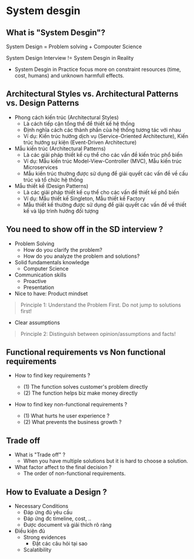 # System desgin

## What is "System Desgin"?

System Design = Problem solving + Compouter Science

System Design Interview != System Desgin in Reality

- System Desgin in Practice focus more on constraint resources (time, cost, humans) and unknown harmfull effects.

## Architectural Styles vs. Architectural Patterns vs. Design Patterns

- Phong cách kiến trúc (Architectural Styles)
  - Là cách tiếp cận tổng thể để thiết kế hệ thống
  - Định nghĩa cách các thành phần của hệ thống tương tác với nhau
  - Ví dụ: Kiến trúc hướng dịch vụ (Service-Oriented Architecture), Kiến trúc hướng sự kiện (Event-Driven Architecture)
- Mẫu kiến trúc (Architectural Patterns)
  - Là các giải pháp thiết kế cụ thể cho các vấn đề kiến trúc phổ biến
  - Ví dụ: Mẫu kiến trúc Model-View-Controller (MVC), Mẫu kiến trúc Microservices
  - Mẫu kiến trúc thường được sử dụng để giải quyết các vấn đề về cấu trúc và tổ chức hệ thống
- Mẫu thiết kế (Design Patterns)
  - Là các giải pháp thiết kế cụ thể cho các vấn đề thiết kế phổ biến
  - Ví dụ: Mẫu thiết kế Singleton, Mẫu thiết kế Factory
  - Mẫu thiết kế thường được sử dụng để giải quyết các vấn đề về thiết kế và lập trình hướng đối tượng

## You need to show off in the SD interview ?

- Problem Solving
  - How do you clarify the problem?
  - How do you analyze the problem and solutions?
- Solid fundamentals knowledge
  - Computer Science
- Communication skills
  - Proactive
  - Presentation
- Nice to have: Product mindset

> Principle 1: Understand the Problem First. Do not jump to solutions first!

- Clear assumptions

> Principle 2: Distinguish between opinion/assumptions and facts!

## Functional requirements vs Non functional requirements

- How to find key requirements ?
  - (1) The function solves customer's problem directly
  - (2) The function helps biz make money directly
  
- How to find key non-functional requirements ?
  - (1) What hurts he user experience ?
  - (2) What prevents the business growth ?

## Trade off
- What is "Trade off" ?
  - When you have multiple solutions but it is hard to choose a solution.
- What factor affect to the final decision ?
  - The order of non-functional requirements.

## How to Evaluate a Design ?

- Necessary Conditions
  - Đáp ứng đủ yêu cầu
  - Đáp ứng đc timeline, cost, ..
  - Được document và giải thích rõ ràng
- Điều kiện đủ
  - Strong evidences
    - Đặt các câu hỏi tại sao
  - Scalatibility
